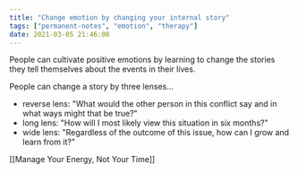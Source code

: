```yaml
---
title: "Change emotion by changing your internal story"
tags: ["permanent-notes", "emotion", "therapy"]
date: 2021-03-05 21:46:00
---
```


People can cultivate positive emotions by learning to change the stories they tell themselves about the events in their lives. 

People can change a story by three lenses...
- reverse lens: "What would the other person in this conflict say and in what ways might that be true?"
- long lens: "How will I most likely view this situation in six months?"
- wide lens: "Regardless of the outcome of this issue, how can I grow and learn from it?"

[[Manage Your Energy, Not Your Time]]